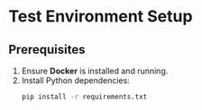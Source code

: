 # Test Environment Setup

## Prerequisites
1. Ensure **Docker** is installed and running.
2. Install Python dependencies:
   ```bash
   pip install -r requirements.txt
